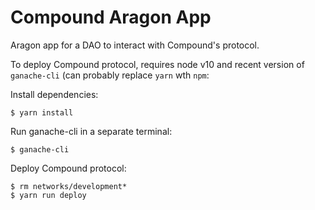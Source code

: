 # Compound Aragon App

Aragon app for a DAO to interact with Compound's protocol.

To deploy Compound protocol, requires node v10 and recent version of `ganache-cli` (can probably replace `yarn` wth `npm`:

Install dependencies:
```
$ yarn install
```

Run ganache-cli in a separate terminal:
```
$ ganache-cli
```

Deploy Compound protocol:
```
$ rm networks/development*
$ yarn run deploy
```
